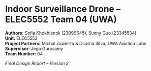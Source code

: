 # Indoor Surveillance Drone – ELEC5552 Team 04 (UWA)

**Authors:** Sofia Khokhlenok (23099645), Sunny Guo (23345534)  
**Unit:** ELEC5552  
**Project Partners:** Michal Zawierta & Dilusha Silva, UWA Aviation Labs  
**Supervisor:** Jega Gurusamy  
**Team Number:** 04  

*Final Design Report – Version 2*
